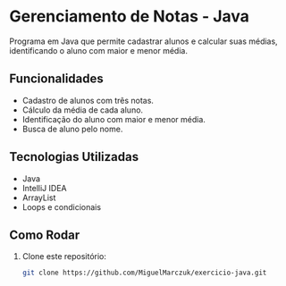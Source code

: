 # Gerenciamento de Notas - Java

Programa em Java que permite cadastrar alunos e calcular suas médias, identificando o aluno com maior e menor média.

## Funcionalidades

- Cadastro de alunos com três notas.
- Cálculo da média de cada aluno.
- Identificação do aluno com maior e menor média.
- Busca de aluno pelo nome.

## Tecnologias Utilizadas

- Java
- IntelliJ IDEA
- ArrayList
- Loops e condicionais

## Como Rodar

1. Clone este repositório:
   ```bash
   git clone https://github.com/MiguelMarczuk/exercicio-java.git

